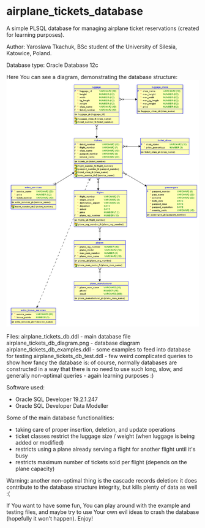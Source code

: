 # airplane_tickets_database
A simple PLSQL database for managing airplane ticket reservations (created for learning purposes).

Author: Yaroslava Tkachuk, BSc student of the University of Silesia, Katowice, Poland.

Database type: Oracle Database 12c

Here You can see a diagram, demonstrating the database structure:
![Alt text](./airplane_tickets_db_diagram.png?raw=true "Airpline Tickets Database Diagram")

Files:
airplane_tickets_db.ddl - main database file
airplane_tickets_db_diagram.png - database diagram
airplane_tickets_db_examples.ddl - some examples to feed into database for testing
airplane_tickets_db_test.ddl - few weird complicated queries to show how fancy the database is: of course, normally databases are constructed in a way that there is no need to use such long, slow, and generally non-optimal queries - again learning purposes :)

Software used:
- Oracle SQL Developer 19.2.1.247
- Oracle SQL Developer Data Modeller

Some of the main database functionalities:
- taking care of proper insertion, deletion, and update operations
- ticket classes restrict the luggage size / weight (when luggage is being added or modified)
- restricts using a plane already serving a flight for another flight until it's busy
- restricts maximum number of tickets sold per flight (depends on the plane capacity)

Warning: another non-optimal thing is the cascade records deletion: it does  contribute to the database structure integrity, but kills plenty of data as well :(

If You want to have some fun, You can play around with the example and testing files, and maybe try to use Your own evil ideas to crash the database (hopefully it won't happen). Enjoy!
